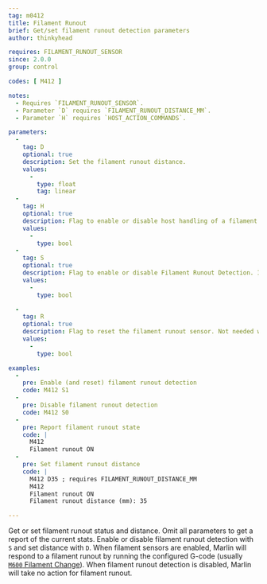 ```yaml
---
tag: m0412
title: Filament Runout
brief: Get/set filament runout detection parameters
author: thinkyhead

requires: FILAMENT_RUNOUT_SENSOR
since: 2.0.0
group: control

codes: [ M412 ]

notes:
  - Requires `FILAMENT_RUNOUT_SENSOR`.
  - Parameter `D` requires `FILAMENT_RUNOUT_DISTANCE_MM`.
  - Parameter `H` requires `HOST_ACTION_COMMANDS`.

parameters:
  -
    tag: D
    optional: true
    description: Set the filament runout distance.
    values:
      -
        type: float
        tag: linear
  -
    tag: H
    optional: true
    description: Flag to enable or disable host handling of a filament runout.
    values:
      -
        type: bool
  -
    tag: S
    optional: true
    description: Flag to enable or disable Filament Runout Detection. If omitted, the current enabled state will be reported.
    values:
      -
        type: bool

  -
    tag: R
    optional: true
    description: Flag to reset the filament runout sensor. Not needed with `S`.
    values:
      -
        type: bool

examples:
  -
    pre: Enable (and reset) filament runout detection
    code: M412 S1
  -
    pre: Disable filament runout detection
    code: M412 S0
  -
    pre: Report filament runout state
    code: |
      M412
      Filament runout ON
  -
    pre: Set filament runout distance
    code: |
      M412 D35 ; requires FILAMENT_RUNOUT_DISTANCE_MM
      M412
      Filament runout ON
      Filament runout distance (mm): 35

---
```


Get or set filament runout status and distance. Omit all parameters to get a report of the current stats. Enable or disable filament runout detection with `S` and set distance with `D`. When filament sensors are enabled, Marlin will respond to a filament runout by running the configured G-code (usually [`M600` Filament Change](/docs/gcode/M600.html)). When filament runout detection is disabled, Marlin will take no action for filament runout.
